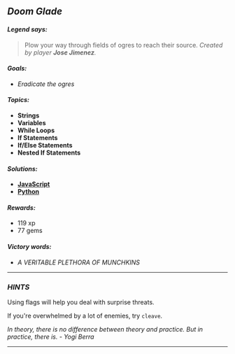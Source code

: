 ## _Doom Glade_

#### _Legend says:_
> Plow your way through fields of ogres to reach their source. _Created by player **Jose Jimenez**._

#### _Goals:_
+ _Eradicate the ogres_

#### _Topics:_
+ **Strings**
+ **Variables**
+ **While Loops**
+ **If Statements**
+ **If/Else Statements**
+ **Nested If Statements**

#### _Solutions:_
+ **[JavaScript](doomGlade.js)**
+ **[Python](doom_glade.py)**

#### _Rewards:_
+ 119 xp
+ 77 gems

#### _Victory words:_
+ _A VERITABLE PLETHORA OF MUNCHKINS_

___

### _HINTS_

Using flags will help you deal with surprise threats.

If you're overwhelmed by a lot of enemies, try `cleave`.

_In theory, there is no difference between theory and practice. But in practice, there is. - Yogi Berra_

___
